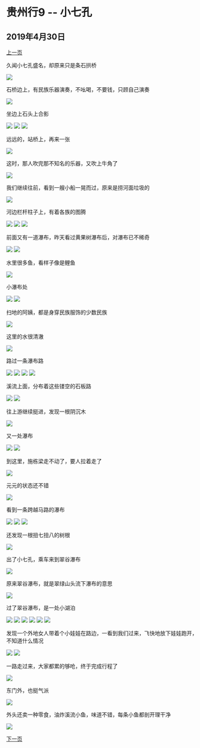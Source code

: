 贵州行9 -- 小七孔
=======================

2019年4月30日
-----------------------

[上一页](/2019/04/30/贵州行8.html)

久闻小七孔盛名，却原来只是条石拱桥

![]({{site.url}}/assets/blog-images/20190430/1-27.jpg)

石桥边上，有民族乐器演奏，不吆喝，不要钱，只顾自己演奏

![]({{site.url}}/assets/blog-images/20190430/1-28.jpg)

坐边上石头上合影

![]({{site.url}}/assets/blog-images/20190430/1-29.jpg)
![]({{site.url}}/assets/blog-images/20190430/1-30.jpg)
![]({{site.url}}/assets/blog-images/20190430/1-31.jpg)

远远的，站桥上，再来一张

![]({{site.url}}/assets/blog-images/20190430/1-32.jpg)

这时，那人吹完那不知名的乐器，又吹上牛角了

![]({{site.url}}/assets/blog-images/20190430/1-33.jpg)

我们继续往前，看到一艘小船一晃而过，原来是捞河面垃圾的

![]({{site.url}}/assets/blog-images/20190430/1-34.jpg)

河边栏杆柱子上，有着各族的图腾

![]({{site.url}}/assets/blog-images/20190430/1-36.jpg)
![]({{site.url}}/assets/blog-images/20190430/1-37.jpg)
![]({{site.url}}/assets/blog-images/20190430/1-38.jpg)

前面又有一道瀑布，昨天看过黄果树瀑布后，对瀑布已不稀奇

![]({{site.url}}/assets/blog-images/20190430/1-39.jpg)
![]({{site.url}}/assets/blog-images/20190430/1-40.jpg)

水里很多鱼，看样子像是鲤鱼

![]({{site.url}}/assets/blog-images/20190430/1-41.jpg)

小瀑布处

![]({{site.url}}/assets/blog-images/20190430/1-42.jpg)
![]({{site.url}}/assets/blog-images/20190430/1-43.jpg)

扫地的阿姨，都是身穿民族服饰的少数民族

![]({{site.url}}/assets/blog-images/20190430/1-44.jpg)

这里的水很清澈

![]({{site.url}}/assets/blog-images/20190430/1-45.jpg)

路过一条瀑布路

![]({{site.url}}/assets/blog-images/20190430/1-46.jpg)
![]({{site.url}}/assets/blog-images/20190430/1-47.jpg)
![]({{site.url}}/assets/blog-images/20190430/1-49.jpg)
![]({{site.url}}/assets/blog-images/20190430/1-50.jpg)

溪流上面，分布着这些镂空的石板路

![]({{site.url}}/assets/blog-images/20190430/1-48.jpg)
![]({{site.url}}/assets/blog-images/20190430/1-51.jpg)

往上游继续挺进，发现一根阴沉木

![]({{site.url}}/assets/blog-images/20190430/1-53.jpg)

又一处瀑布

![]({{site.url}}/assets/blog-images/20190430/1-54.jpg)
![]({{site.url}}/assets/blog-images/20190430/1-55.jpg)

到这里，施栋梁走不动了，要人拉着走了

![]({{site.url}}/assets/blog-images/20190430/1-56.jpg)

元元的状态还不错

![]({{site.url}}/assets/blog-images/20190430/1-58.jpg)

看到一条跨越马路的瀑布

![]({{site.url}}/assets/blog-images/20190430/1-59.jpg)
![]({{site.url}}/assets/blog-images/20190430/1-60.jpg)
![]({{site.url}}/assets/blog-images/20190430/1-61.jpg)

还发现一根扭七扭八的树根

![]({{site.url}}/assets/blog-images/20190430/1-62.jpg)

出了小七孔，乘车来到翠谷瀑布

![]({{site.url}}/assets/blog-images/20190430/1-63.jpg)

原来翠谷瀑布，就是翠绿山头流下瀑布的意思

![]({{site.url}}/assets/blog-images/20190430/1-64.jpg)

过了翠谷瀑布，是一处小湖泊

![]({{site.url}}/assets/blog-images/20190430/1-65.jpg)
![]({{site.url}}/assets/blog-images/20190430/1-66.jpg)
![]({{site.url}}/assets/blog-images/20190430/1-67.jpg)
![]({{site.url}}/assets/blog-images/20190430/1-68.jpg)
![]({{site.url}}/assets/blog-images/20190430/1-69.jpg)
![]({{site.url}}/assets/blog-images/20190430/1-71.jpg)

发现一个外地女人带着个小娃娃在路边，一看到我们过来，飞快地放下娃娃跑开，不知道什么情况

![]({{site.url}}/assets/blog-images/20190430/1-72.jpg)
![]({{site.url}}/assets/blog-images/20190430/1-73.jpg)

一路走过来，大家都累的够呛，终于完成行程了

![]({{site.url}}/assets/blog-images/20190430/1-74.jpg)

东门外，也挺气派

![]({{site.url}}/assets/blog-images/20190430/1-75.jpg)

外头还卖一种零食，油炸溪流小鱼，味道不错，每条小鱼都剖开理干净

![]({{site.url}}/assets/blog-images/20190430/1-76.jpg)

[下一页](/2019/04/30/贵州行10.html)
